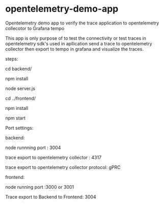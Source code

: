 # opentelemetry-demo-app
Opentelemetry demo app to verify  the trace application to opentelemetry collecotor to Grafana tempo

This app is only purpose of to test the connectivity or test traces in opentelemetry sdk's used in apllication send a trace to opentelemetry collector then export to tempo in grafana and visualize the traces.


steps:

 cd backend/

 npm install

 node server.js

 cd ../frontend/

 npm install

 npm start

 
Port settings:

backend:

node runnning port : 3004

trace export to opentelemetry collector : 4317

trace export to opentelemetry collector protocol: gPRC

frontend:

node running port :3000 or 3001

Trace export to Backend to Frontend: 3004
